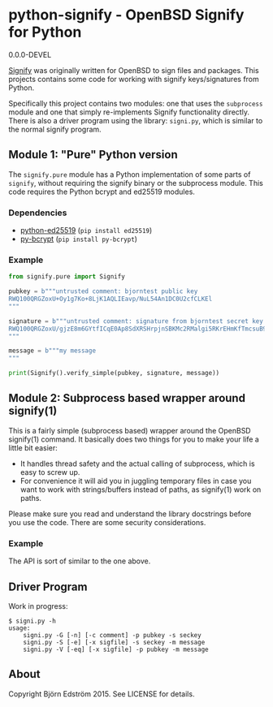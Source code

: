 # python-signify - OpenBSD Signify for Python

0.0.0-DEVEL

[Signify](http://www.tedunangst.com/flak/post/signify) was originally written for OpenBSD to sign files and packages. This projects contains some code for working with signify keys/signatures from Python.

Specifically this project contains two modules: one that uses the `subprocess` module and one that simply re-implements Signify functionality directly. There is also a driver program using the library: `signi.py`, which is similar to the normal signify program.

## Module 1: "Pure" Python version

The `signify.pure` module has a Python implementation of some parts of `signify`, without requiring the signify binary or the subprocess module. This code requires the Python bcrypt and ed25519 modules.

### Dependencies

- [python-ed25519](https://github.com/warner/python-ed25519]) (`pip install ed25519`)
- [py-bcrypt](py-bcrypt) (`pip install py-bcrypt`)

### Example

```python
from signify.pure import Signify

pubkey = b"""untrusted comment: bjorntest public key
RWQ100QRGZoxU+Oy1g7Ko+8LjK1AQLIEavp/NuL54An1DC0U2cfCLKEl
"""

signature = b"""untrusted comment: signature from bjorntest secret key
RWQ100QRGZoxU/gjzE8m6GYtfICqE0Ap8SdXRSHrpjnSBKMc2RMalgi5RKrEHmKfTmcsuB9ZzDCo6K6sYEqaEcEnnAFa0zCewAg=
"""

message = b"""my message
"""

print(Signify().verify_simple(pubkey, signature, message))
```

## Module 2: Subprocess based wrapper around signify(1)

This is a fairly simple (subprocess based) wrapper around the OpenBSD signify(1) command. It basically does two things for you to make your life a little bit easier:

- It handles thread safety and the actual calling of subprocess, which is easy to screw up.
- For convenience it will aid you in juggling temporary files in case you want to work with strings/buffers instead of paths, as signify(1) work on paths.

Please make sure you read and understand the library docstrings before you use the code. There are some security considerations.

### Example

The API is sort of similar to the one above.

## Driver Program

Work in progress:

    $ signi.py -h
    usage:
        signi.py -G [-n] [-c comment] -p pubkey -s seckey
        signi.py -S [-e] [-x sigfile] -s seckey -m message
        signi.py -V [-eq] [-x sigfile] -p pubkey -m message

## About

Copyright Björn Edström 2015. See LICENSE for details.
